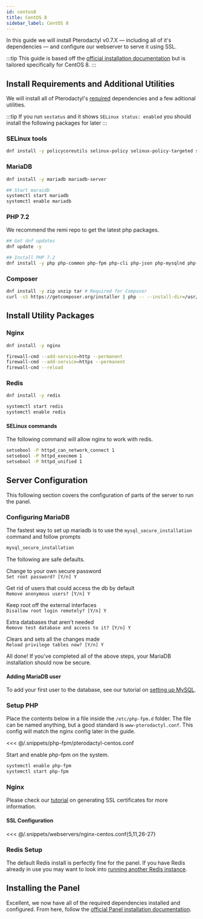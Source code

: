 ```yaml
---
id: centos8
title: CentOS 8
sidebar_label: CentOS 8
---
```

In this guide we will install Pterodactyl v0.7.X — including all of it's dependencies — and configure our webserver to serve it using SSL.

:::tip
This guide is based off the [official installation documentation](/docs/0.7/panel/getting_started) but is tailored specifically for CentOS 8.
:::

## Install Requirements and Additional Utilities

We will install all of Pterodactyl's [required](/docs/0.7/panel/getting_started#dependencies) dependencies and a few aditional utilities.

:::tip
If you run `sestatus` and it shows `SELinux status: enabled` you should install the following packages for later
:::

### SELinux tools

```bash
dnf install -y policycoreutils selinux-policy selinux-policy-targeted setroubleshoot-server setools setools-console mcstrans
```

### MariaDB

```bash
dnf install -y mariadb mariadb-server

## Start maraidb
systemctl start mariadb
systemctl enable mariadb
```

### PHP 7.2

We recommend the remi repo to get the latest php packages.

```bash
## Get dnf updates
dnf update -y

## Install PHP 7.2
dnf install -y php php-common php-fpm php-cli php-json php-mysqlnd php-gd php-mbstring php-pdo php-zip php-bcmath php-dom php-opcache
```

### Composer

```bash
dnf install -y zip unzip tar # Required for Composer
curl -sS https://getcomposer.org/installer | php -- --install-dir=/usr/local/bin --filename=composer
```

## Install Utility Packages

### Nginx

```bash
dnf install -y nginx

firewall-cmd --add-service=http --permanent
firewall-cmd --add-service=https --permanent
firewall-cmd --reload
```

### Redis

```bash
dnf install -y redis

systemctl start redis
systemctl enable redis
```

#### SELinux commands

The following command will allow nginx to work with redis.

```bash
setsebool -P httpd_can_network_connect 1
setsebool -P httpd_execmem 1
setsebool -P httpd_unified 1
```

## Server Configuration

This following section covers the configuration of parts of the server to run the panel.

### Configuring MariaDB

The fastest way to set up mariadb is to use the `mysql_secure_installation` command and follow prompts

```bash
mysql_secure_installation
```

The following are safe defaults.

Change to your own secure password  
`Set root password? [Y/n] Y`

Get rid of users that could access the db by default  
`Remove anonymous users? [Y/n] Y`

Keep root off the external interfaces  
`Disallow root login remotely? [Y/n] Y`

Extra databases that aren't needed  
`Remove test database and access to it? [Y/n] Y`

Clears and sets all the changes made  
`Reload privilege tables now? [Y/n] Y`

All done! If you've completed all of the above steps, your MariaDB  
installation should now be secure.

#### Adding MariaDB user

To add your first user to the database, see our tutorial on [setting up MySQL](/tutorials/mysql_setup.md).

### Setup PHP

Place the contents below in a file inside the `/etc/php-fpm.d` folder. The file can be named anything, but a good standard is `www-pterodactyl.conf`. This config will match the nginx config later in the guide.

<<< @/.snippets/php-fpm/pterodactyl-centos.conf

Start and enable php-fpm on the system.

```bash
systemctl enable php-fpm
systemctl start php-fpm
```

### Nginx

Please check our [tutorial](/tutorials/creating_ssl_certificates.md) on generating SSL certificates for more information.

#### SSL Configuration

<<< @/.snippets/webservers/nginx-centos.conf{5,11,26-27}

### Redis Setup

The default Redis install is perfectly fine for the panel. If you have Redis already in use you may want to look into
[running another Redis instance](https://community.pivotal.io/s/article/How-to-setup-and-run-multiple-Redis-server-instances-on-a-Linux-host).

## Installing the Panel

Excellent, we now have all of the required dependencies installed and configured. From here, follow the [official Panel installation documentation](/docs/0.7/panel/getting_started#download-files).
